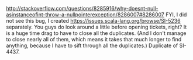  http://stackoverflow.com/questions/8285916/why-doesnt-null-asinstanceofint-throw-a-nullpointerexception/8286007#8286007
FYI, I did not see this bug, I created https://issues.scala-lang.org/browse/SI-5236 separately. 
You guys do look around a little before opening tickets, right? It is a huge time drag to have to close all the duplicates.  (And I don't manage to close nearly all of them, which means it takes that much longer to find anything, because I have to sift through all the duplicates.) Duplicate of SI-4437.
